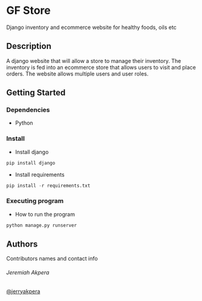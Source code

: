 # GF Store

Django inventory and ecommerce website for healthy foods, oils etc

## Description

A django website that will allow a store to manage their inventory. The inventory is fed into an ecommerce store that allows users to visit and place orders. The website allows multiple users and user roles.

## Getting Started

### Dependencies

- Python

### Install

- Install django

```python
pip install django
```

- Install requirements

```python
pip install -r requirements.txt
```

### Executing program

- How to run the program

```python
python manage.py runserver
```

## Authors

Contributors names and contact info

###### Jeremiah Akpera

[@jerryakpera](https://github.com/jerryakpera)
